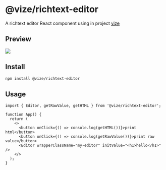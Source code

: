 # @vize/richtext-editor

A richtext editor React component using in project [vize](https://github.com/vize-team/vize)

## Preview

![](https://gw.alicdn.com/imgextra/i2/O1CN01z4BHTN1jMcRSovP5l_!!6000000004534-0-tps-1134-952.jpg)

## Install

```bash
npm install @vize/richtext-editor
```

## Usage

```tsx
import { Editor, getRawValue, getHTML } from '@vize/richtext-editor';

function App() {
  return (
    <>
      <button onClick={() => console.log(getHTML())}>print html</button>
      <button onClick={() => console.log(getRawValue())}>print raw value</button>
      <Editor wrapperClassName="my-editor" initValue="<h1>hello</h1>" />
    </>
  );
}
```
